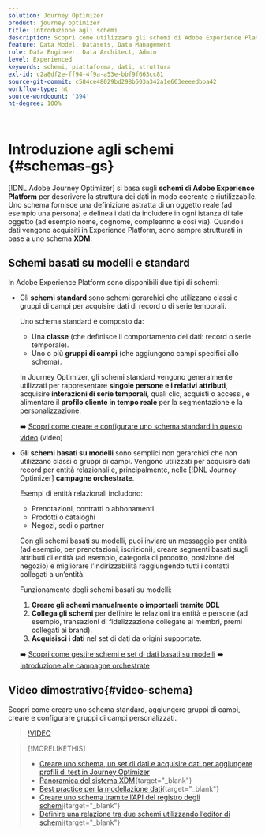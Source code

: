 ```yaml
---
solution: Journey Optimizer
product: journey optimizer
title: Introduzione agli schemi
description: Scopri come utilizzare gli schemi di Adobe Experience Platform in Adobe Journey Optimizer
feature: Data Model, Datasets, Data Management
role: Data Engineer, Data Architect, Admin
level: Experienced
keywords: schemi, piattaforma, dati, struttura
exl-id: c2a8df2e-ff94-4f9a-a53e-bbf9f663cc81
source-git-commit: c584ce48029bd298b503a342a1e663eeeedbba42
workflow-type: ht
source-wordcount: '394'
ht-degree: 100%

---
```


# Introduzione agli schemi {#schemas-gs}

[!DNL Adobe Journey Optimizer] si basa sugli **schemi di Adobe Experience Platform** per descrivere la struttura dei dati in modo coerente e riutilizzabile. Uno schema fornisce una definizione astratta di un oggetto reale (ad esempio una persona) e delinea i dati da includere in ogni istanza di tale oggetto (ad esempio nome, cognome, compleanno e così via). Quando i dati vengono acquisiti in Experience Platform, sono sempre strutturati in base a uno schema **XDM**.

## Schemi basati su modelli e standard

In Adobe Experience Platform sono disponibili due tipi di schemi:

* Gli **schemi standard** sono schemi gerarchici che utilizzano classi e gruppi di campi per acquisire dati di record o di serie temporali.

  Uno schema standard è composto da:

   * Una **classe** (che definisce il comportamento dei dati: record o serie temporale).
   * Uno o più **gruppi di campi** (che aggiungono campi specifici allo schema).

  In Journey Optimizer, gli schemi standard vengono generalmente utilizzati per rappresentare **singole persone e i relativi attributi**, acquisire **interazioni di serie temporali**, quali clic, acquisti o accessi, e alimentare il **profilo cliente in tempo reale** per la segmentazione e la personalizzazione.

  ➡️ [Scopri come creare e configurare uno schema standard in questo video](#video-schema) (video)

* **Gli schemi basati su modelli** sono semplici non gerarchici che non utilizzano classi o gruppi di campi. Vengono utilizzati per acquisire dati record per entità relazionali e, principalmente, nelle [!DNL Journey Optimizer] **campagne orchestrate**.

  Esempi di entità relazionali includono:
   * Prenotazioni, contratti o abbonamenti
   * Prodotti o cataloghi
   * Negozi, sedi o partner

  Con gli schemi basati su modelli, puoi inviare un messaggio per entità (ad esempio, per prenotazioni, iscrizioni), creare segmenti basati sugli attributi di entità (ad esempio, categoria di prodotto, posizione del negozio) e migliorare l’indirizzabilità raggiungendo tutti i contatti collegati a un’entità.

  Funzionamento degli schemi basati su modelli:

   1. **Creare gli schemi manualmente o importarli tramite DDL**
   1. **Collega gli schemi** per definire le relazioni tra entità e persone (ad esempio, transazioni di fidelizzazione collegate ai membri, premi collegati ai brand).
   1. **Acquisisci i dati** nel set di dati da origini supportate.

  ➡️ [Scopri come gestire schemi e set di dati basati su modelli](../orchestrated/gs-schemas.md)
➡️ [Introduzione alle campagne orchestrate](../orchestrated/gs-schemas.md)

## Video dimostrativo{#video-schema}

Scopri come creare uno schema standard, aggiungere gruppi di campi, creare e configurare gruppi di campi personalizzati.

>[!VIDEO](https://video.tv.adobe.com/v/334461?quality=12)

>[!MORELIKETHIS]
>
>* [Creare uno schema, un set di dati e acquisire dati per aggiungere profili di test in Journey Optimizer](../audience/creating-test-profiles.md)
>* [Panoramica del sistema XDM](https://experienceleague.adobe.com/docs/experience-platform/xdm/home.html?lang=it){target="_blank"}
>* [Best practice per la modellazione dati](https://experienceleague.adobe.com/docs/experience-platform/xdm/schema/best-practices.html?lang=it){target="_blank"}
>* [Creare uno schema tramite l’API del registro degli schemi](https://experienceleague.adobe.com/docs/experience-platform/xdm/tutorials/create-schema-api.html?lang=it){target="_blank"}
>* [Definire una relazione tra due schemi utilizzando l’editor di schemi](https://experienceleague.adobe.com/docs/experience-platform/xdm/tutorials/relationship-ui.html?lang=it){target="_blank"}
